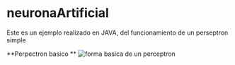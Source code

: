 # neuronaArtificial
Este es un ejemplo realizado en JAVA, del funcionamiento de un perseptron simple 

**Perpectron basico **
![forma basica de un perceptron](https://upload.wikimedia.org/wikipedia/commons/thumb/b/b0/Perceptr%C3%B3n_5_unidades.svg/1200px-Perceptr%C3%B3n_5_unidades.svg.png)
